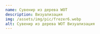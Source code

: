 ```yaml
---
name: Сувенир из дерева WOT
description: Визуализация
img: /assets/img/pic/frezer6.webp
alt: Сувенир из дерева WOT Визуализация
---
```

